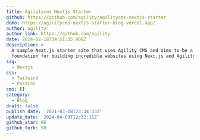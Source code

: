 ```yaml
---
title: Agilitycms Nextjs Starter
github: https://github.com/agility/agilitycms-nextjs-starter
demo: https://agilitycms-nextjs-starter-blog.vercel.app/
author: agility
author_link: https://github.com/agility
date: 2024-02-18T04:51:35.908Z
description: >-
  A sample Next.js starter site that uses Agility CMS and aims to be a
  foundation for building incredible websites using Next.js and Agility CMS.
ssg:
  - Nextjs
css:
  - Tailwind
  - PostCSS
cms: []
category:
  - Blog
draft: false
publish_date: '2021-03-18T23:34:33Z'
update_date: '2024-04-03T12:32:11Z'
github_star: 66
github_fork: 50
---
```


